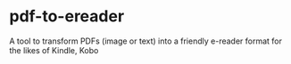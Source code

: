 # pdf-to-ereader
A tool to transform PDFs (image or text) into a friendly e-reader format for the likes of Kindle, Kobo
